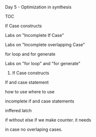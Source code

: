 Day 5 - Optimization in synthesis

TOC

If Case constructs

Labs on "Incomplete If Case"

Labs on "Incomplete overlapping Case"

for loop and for generate

Labs on "for loop" and "for generate"

1. If Case constructs

If and case statement

how to use where to use

incomplete if and case statements

inffered latch

if without else
if we make counter. it needs

in case no overlaping cases.

